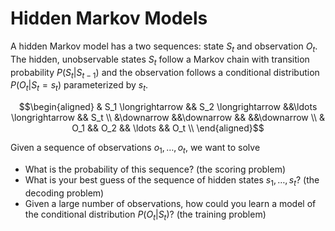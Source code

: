 # Hidden Markov Models

A hidden Markov model has a two sequences: state $S_t$ and observation $O_t$. The hidden, unobservable states $S_t$ follow a Markov chain with transition probability $P(S_t \vert S_{t-1})$ and the observation follows a conditional distribution $P(O_t \vert S_t=s_t)$ parameterized by $s_t$.


$$\begin{aligned}
& S_1 \longrightarrow && S_2  \longrightarrow &&\ldots \longrightarrow && S_t  \\
&\downarrow &&\downarrow && &&\downarrow \\
& O_1 && O_2 && \ldots && O_t \\
\end{aligned}$$

Given a sequence of observations $o_1, \ldots, o_t$, we want to solve

- What is the probability of this sequence? (the scoring problem)
- What is your best guess of the sequence of hidden states $s_1, \ldots, s_t$? (the decoding problem)
- Given a large number of observations, how could you learn a
model of the conditional distribution $P(O_t\vert S_t)$? (the training problem)
